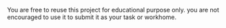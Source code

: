 You are free to reuse this project for educational purpose only.
you are not encouraged to use it to submit it as your task or workhome.
